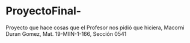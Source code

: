 # ProyectoFinal-
Proyecto que hace cosas que el Profesor nos pidió que hiciera, Macorni Duran Gomez, Mat. 19-MIIN-1-166, Sección 0541
